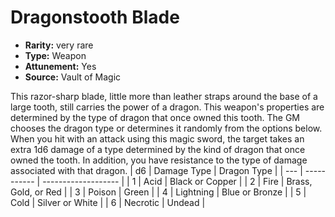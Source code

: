 
# Dragonstooth Blade

* **Rarity:** very rare
* **Type:** Weapon
* **Attunement:** Yes
* **Source:** Vault of Magic


This razor-sharp blade, little more than leather straps around the base of a large tooth, still carries the power of a dragon. This weapon's properties are determined by the type of dragon that once owned this tooth. The GM chooses the dragon type or determines it randomly from the options below. When you hit with an attack using this magic sword, the target takes an extra 1d6 damage of a type determined by the kind of dragon that once owned the tooth. In addition, you have resistance to the type of damage associated with that dragon. | d6 | Damage Type | Dragon Type |
| --- | ----------- | ------------------- |
| 1 | Acid | Black or Copper |
| 2 | Fire | Brass, Gold, or Red |
| 3 | Poison | Green |
| 4 | Lightning | Blue or Bronze |
| 5 | Cold | Silver or White |
| 6 | Necrotic | Undead |
